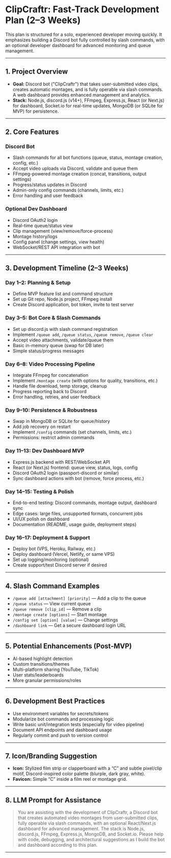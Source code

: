 # ClipCraftr: Fast-Track Development Plan (2–3 Weeks)

This plan is structured for a solo, experienced developer moving quickly. It emphasizes building a Discord bot fully controlled by slash commands, with an optional developer dashboard for advanced monitoring and queue management.

---

## 1. **Project Overview**

- **Goal:** Discord bot ("ClipCraftr") that takes user-submitted video clips, creates automatic montages, and is fully operable via slash commands. A web dashboard provides enhanced management and analytics.
- **Stack:** Node.js, discord.js (v14+), FFmpeg, Express.js, React (or Next.js) for dashboard, Socket.io for real-time updates, MongoDB (or SQLite for MVP) for persistence.

---

## 2. **Core Features**

### Discord Bot

- Slash commands for all bot functions (queue, status, montage creation, config, etc.)
- Accept video uploads via Discord, validate and queue them
- FFmpeg-powered montage creation (concat, transitions, output settings)
- Progress/status updates in Discord
- Admin-only config commands (channels, limits, etc.)
- Error handling and user feedback

### Optional Dev Dashboard

- Discord OAuth2 login
- Real-time queue/status view
- Clip management (view/remove/force-process)
- Montage history/logs
- Config panel (change settings, view health)
- WebSocket/REST API integration with bot

---

## 3. **Development Timeline (2–3 Weeks)**

### **Day 1–2: Planning & Setup**

- Define MVP feature list and command structure
- Set up Git repo, Node.js project, FFmpeg install
- Create Discord application, bot token, invite to test server

### **Day 3–5: Bot Core & Slash Commands**

- Set up discord.js with slash command registration
- Implement `/queue add`, `/queue status`, `/queue remove`, `/queue clear`
- Accept video attachments, validate/queue them
- Basic in-memory queue (swap for DB later)
- Simple status/progress messages

### **Day 6–8: Video Processing Pipeline**

- Integrate FFmpeg for concatenation
- Implement `/montage create` (with options for quality, transitions, etc.)
- Handle file download, temp storage, cleanup
- Progress reporting back to Discord
- Error handling, retries, and user feedback

### **Day 9–10: Persistence & Robustness**

- Swap in MongoDB or SQLite for queue/history
- Add job recovery on restart
- Implement `/config` commands (set channels, limits, etc.)
- Permissions: restrict admin commands

### **Day 11–13: Dev Dashboard MVP**

- Express.js backend with REST/WebSocket API
- React (or Next.js) frontend: queue view, status, logs, config
- Discord OAuth2 login (passport-discord or similar)
- Sync dashboard actions with bot (remove, force process, etc.)

### **Day 14–15: Testing & Polish**

- End-to-end testing: Discord commands, montage output, dashboard sync
- Edge cases: large files, unsupported formats, concurrent jobs
- UI/UX polish on dashboard
- Documentation (README, usage guide, deployment steps)

### **Day 16–17: Deployment & Support**

- Deploy bot (VPS, Heroku, Railway, etc.)
- Deploy dashboard (Vercel, Netlify, or same VPS)
- Set up logging/monitoring (optional)
- Create support/test Discord server if desired

---

## 4. **Slash Command Examples**

- `/queue add [attachment] [priority]` — Add a clip to the queue
- `/queue status` — View current queue
- `/queue remove [clip_id]` — Remove a clip
- `/montage create [options]` — Start montage
- `/config set [option] [value]` — Change settings
- `/dashboard link` — Get a secure dashboard login URL

---

## 5. **Potential Enhancements (Post-MVP)**

- AI-based highlight detection
- Custom transitions/themes
- Multi-platform sharing (YouTube, TikTok)
- User stats/leaderboards
- More granular permissions/roles

---

## 6. **Development Best Practices**

- Use environment variables for secrets/tokens
- Modularize bot commands and processing logic
- Write basic unit/integration tests (especially for video pipeline)
- Document API endpoints and dashboard usage
- Regularly commit and push to version control

---

## 7. **Icon/Branding Suggestion**

- **Icon:** Stylized film strip or clapperboard with a “C” and subtle pixel/clip motif, Discord-inspired color palette (blurple, dark gray, white).
- **Favicon:** Simple “C” inside a film reel or montage grid.

---

## 8. **LLM Prompt for Assistance**

> You are assisting with the development of ClipCraftr, a Discord bot that creates automated video montages from user-submitted clips, fully operable via slash commands, with an optional React/Next.js dashboard for advanced management. The stack is Node.js, discord.js, FFmpeg, Express.js, MongoDB, and Socket.io. Please help with code, debugging, and architectural suggestions as I build the bot and dashboard according to this plan.

---

